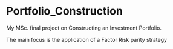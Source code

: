 # Portfolio_Construction
 My MSc. final project on Constructing an Investment Portfolio.
 
 The main focus is the application of a Factor Risk parity strategy

